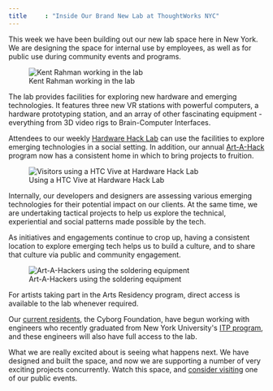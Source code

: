 ```yaml
---
title     : "Inside Our Brand New Lab at ThoughtWorks NYC"
---
```

This week we have been building out our new lab space here in New York. We are designing the space for internal use by employees, as well as for public use during community events and programs.

<figure>
	<img src="/images/posts/2016-06-03-inside-our-brand-new-hack-lab/kent.jpg" alt="Kent Rahman working in the lab" />
	<figcaption>Kent Rahman working in the lab</figcaption>
</figure>

The lab provides facilities for exploring new hardware and emerging technologies. It features three new VR stations with powerful computers, a hardware prototyping station, and an array of other fascinating equipment - everything from 3D video rigs to Brain-Computer Interfaces.

<!--excerpt-ends-->

Attendees to our weekly <a href="https://hardwarehacklab.io/">Hardware Hack Lab</a> can use the facilities to explore emerging technologies in a social setting. In addition, our annual <a href="https://artahack.io/">Art-A-Hack</a> program now has a consistent home in which to bring projects to fruition.

<figure>
	<img src="/images/posts/2016-06-03-inside-our-brand-new-hack-lab/vive.jpg" alt="Visitors using a HTC Vive at Hardware Hack Lab" />
	<figcaption>Using a HTC Vive at Hardware Hack Lab</figcaption>
</figure>

Internally, our developers and designers are assessing various emerging technologies for their potential impact on our clients. At the same time, we are undertaking tactical projects to help us explore the technical, experiential and social patterns made possible by the tech.

As initiatives and engagements continue to crop up, having a consistent location to explore emerging tech helps us to build a culture, and to share that culture via public and community engagement.

<figure>
	<img src="/images/posts/2016-06-03-inside-our-brand-new-hack-lab/artahack.jpg" alt="Art-A-Hackers using the soldering equipment" />
	<figcaption>Art-A-Hackers using the soldering equipment</figcaption>
</figure>

For artists taking part in the Arts Residency program, direct access is available to the lab whenever required.

Our <a href="/blog/introducing-cyborg-foundation/">current residents</a>, the Cyborg Foundation, have begun working with engineers who recently graduated from New York University's <a href="http://tisch.nyu.edu/itp">ITP program</a>, and these engineers will also have full access to the lab.

What we are really excited about is seeing what happens next. We have designed and built the space, and now we are supporting a number of very exciting projects concurrently. Watch this space, and <a href="https://hardwarehacklab.io/join/">consider visiting</a> one of our public events.